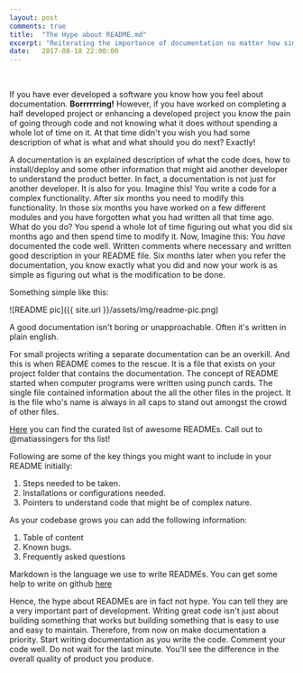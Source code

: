 ```yaml
---
layout: post
comments: true
title:  "The Hype about README.md"
excerpt: "Reiterating the importance of documentation no matter how simple a programming language gets"
date:   2017-08-18 22:00:00
---
```


<br>

If you have ever developed a software you know how you feel about documentation. **Borrrrrring!**
However, if you have worked on completing a half developed project or enhancing a developed project you know the pain of going through code and not knowing what it does without spending a whole lot of time on it. At that time didn't you wish you had some description of what is what and what should you do next? Exactly!

A documentation is an explained description of what the code does, how to install/deploy and some other information that might aid another developer to understand the product better. In fact, a documentation is not just for another developer. It is also for you. Imagine this! You write a code for a complex functionality. After six months you need to modify this functionality. In those six months you have worked on a few different modules and you have forgotten what you had written all that time ago. What do you do? You spend a whole lot of time figuring out what you did six months ago and then spend time to modify it. Now, Imagine this: You _have_ documented the code well. Written comments where necessary and written good description in your README file. Six months later when you refer the documentation, you know exactly what you did and now your work is as simple as figuring out what is the modification to be done.

Something simple like this:

![README pic]({{ site.url }}/assets/img/readme-pic.png)
<br>

A good documentation isn't boring or unapproachable. Often it's written in plain english.

For small projects writing a separate documentation can be an overkill. And this is when README comes to the rescue. It is a file that exists on your project folder that contains the documentation. The concept of README started when computer programs were written using punch cards. The single file contained information about the all the other files in the project. It is the file who's name is always in all caps to stand out amongst the crowd of other files.

[Here](https://github.com/matiassingers/awesome-readme) you can find the curated list of awesome READMEs. Call out to @matiassingers for ths list!


Following are some of the key things you might want to include in your README initially:
1. Steps needed to be taken.
1. Installations or configurations needed.
1. Pointers to understand code that might be of complex nature.

As your codebase grows you can add the following information:
1. Table of content
1. Known bugs.
1. Frequently asked questions

Markdown is the language we use to write READMEs. You can get some help to write on github [here](https://help.github.com/categories/writing-on-github/)

Hence, the hype about READMEs are in fact not hype. You can tell they are a very important part of development. Writing great code isn't just about building something that works but building something that is easy to use and easy to maintain. Therefore, from now on make documentation a priority. Start writing documentation as you write the code. Comment your code well. Do not wait for the last minute. You'll see the difference in the overall quality of product you produce.
